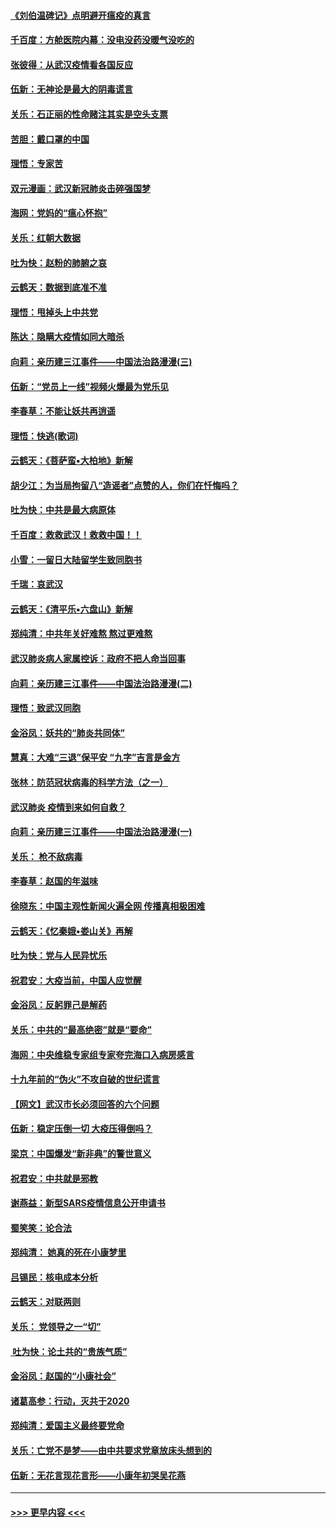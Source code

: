 #### [《刘伯温碑记》点明避开瘟疫的真言](../pages/nsc993/n11852128.md?t=02080311) 
#### [千百度：方舱医院内幕：没电没药没暖气没吃的](../pages/nsc993/n11850211.md?t=02080311) 
#### [张彼得：从武汉疫情看各国反应](../pages/nsc993/n11850102.md?t=02080311) 
#### [伍新：无神论是最大的阴毒谎言](../pages/nsc993/n11846129.md?t=02080311) 
#### [关乐：石正丽的性命赌注其实是空头支票](../pages/nsc993/n11846109.md?t=02080311) 
#### [苦胆：戴口罩的中国](../pages/nsc993/n11845576.md?t=02080311) 
#### [理悟：专家苦](../pages/nsc993/n11845564.md?t=02080311) 
#### [双元漫画：武汉新冠肺炎击碎强国梦](../pages/nsc993/n11843320.md?t=02080311) 
#### [海网：党妈的“瘟心怀抱”](../pages/nsc993/n11840740.md?t=02080311) 
#### [关乐：红朝大数据](../pages/nsc993/n11840675.md?t=02080311) 
#### [吐为快：赵粉的肺腑之哀](../pages/nsc993/n11840618.md?t=02080311) 
#### [云鹤天：数据到底准不准](../pages/nsc993/n11840325.md?t=02080311) 
#### [理悟：甩掉头上中共党](../pages/nsc993/n11838826.md?t=02080311) 
#### [陈达：隐瞒大疫情如同大暗杀](../pages/nsc993/n11838771.md?t=02080311) 
#### [向莉：亲历建三江事件——中国法治路漫漫(三)](../pages/nsc993/n11831825.md?t=02080311) 
#### [伍新：“党员上一线”视频火爆最为党乐见](../pages/nsc993/n11838200.md?t=02080311) 
#### [李春草：不能让妖共再逍遥](../pages/nsc993/n11838102.md?t=02080311) 
#### [理悟：快逃(歌词)](../pages/nsc993/n11838083.md?t=02080311) 
#### [云鹤天：《菩萨蛮▪大柏地》新解](../pages/nsc993/n11838059.md?t=02080311) 
#### [胡少江：为当局拘留八“造谣者”点赞的人，你们在忏悔吗？](../pages/nsc993/n11836801.md?t=02080311) 
#### [吐为快：中共是最大病原体](../pages/nsc993/n11836748.md?t=02080311) 
#### [千百度：救救武汉！救救中国！！](../pages/nsc993/n11836145.md?t=02080311) 
#### [小雪：一留日大陆留学生致同胞书](../pages/nsc993/n11834624.md?t=02080311) 
#### [千瑞：哀武汉](../pages/nsc993/n11833647.md?t=02080311) 
#### [云鹤天：《清平乐▪六盘山》新解](../pages/nsc993/n11833611.md?t=02080311) 
#### [郑纯清：中共年关好难熬 熬过更难熬](../pages/nsc993/n11833489.md?t=02080311) 
#### [武汉肺炎病人家属控诉：政府不把人命当回事](../pages/nsc993/n11833205.md?t=02080311) 
#### [向莉：亲历建三江事件——中国法治路漫漫(二)](../pages/nsc993/n11829102.md?t=02080311) 
#### [理悟：致武汉同胞](../pages/nsc993/n11831522.md?t=02080311) 
#### [金浴凤：妖共的“肺炎共同体”](../pages/nsc993/n11829448.md?t=02080311) 
#### [慧真：大难“三退”保平安 “九字”吉言是金方](../pages/nsc993/n11829501.md?t=02080311) 
#### [张林：防范冠状病毒的科学方法（之一）](../pages/nsc993/n11828618.md?t=02080311) 
#### [武汉肺炎 疫情到来如何自救？](../pages/nsc993/n11827632.md?t=02080311) 
#### [向莉：亲历建三江事件——中国法治路漫漫(一)](../pages/nsc993/n11827190.md?t=02080311) 
#### [关乐： 枪不敌病毒](../pages/nsc993/n11826746.md?t=02080311) 
#### [李春草：赵国的年滋味](../pages/nsc993/n11826321.md?t=02080311) 
#### [徐晓东：中国主观性新闻火遍全网 传播真相极困难](../pages/nsc993/n11826508.md?t=02080311) 
#### [云鹤天：《忆秦娥▪娄山关》再解](../pages/nsc993/n11824682.md?t=02080311) 
#### [吐为快：党与人民异忧乐](../pages/nsc993/n11824660.md?t=02080311) 
#### [祝君安：大疫当前，中国人应觉醒](../pages/nsc993/n11821946.md?t=02080311) 
#### [金浴凤：反躬罪己是解药](../pages/nsc993/n11820280.md?t=02080311) 
#### [关乐：中共的“最高绝密”就是“要命”](../pages/nsc993/n11816946.md?t=02080311) 
#### [海网：中央维稳专家组专家夸完海口入病房感言](../pages/nsc993/n11815138.md?t=02080311) 
#### [十九年前的“伪火”不攻自破的世纪谎言](../pages/nsc993/n11813238.md?t=02080311) 
#### [【网文】武汉市长必须回答的六个问题](../pages/nsc993/n11813848.md?t=02080311) 
#### [伍新：稳定压倒一切 大疫压得倒吗？](../pages/nsc993/n11812634.md?t=02080311) 
#### [梁京：中国爆发“新非典”的警世意义](../pages/nsc993/n11812554.md?t=02080311) 
#### [祝君安：中共就是邪教](../pages/nsc993/n11812431.md?t=02080311) 
#### [谢燕益：新型SARS疫情信息公开申请书](../pages/nsc993/n11808840.md?t=02080311) 
#### [蜀笑笑：论合法](../pages/nsc993/n11808064.md?t=02080311) 
#### [郑纯清： 她真的死在小康梦里](../pages/nsc993/n11806623.md?t=02080311) 
#### [吕锡民：核电成本分析](../pages/nsc993/n11806284.md?t=02080311) 
#### [云鹤天：对联两则](../pages/nsc993/n11805957.md?t=02080311) 
#### [关乐： 党领导之一“切”](../pages/nsc993/n11804505.md?t=02080311) 
#### [ 吐为快：论土共的“贵族气质”](../pages/nsc993/n11804490.md?t=02080311) 
#### [金浴凤：赵国的“小康社会”](../pages/nsc993/n11804452.md?t=02080311) 
#### [诸葛高参：行动，灭共于2020](../pages/nsc993/n11804120.md?t=02080311) 
#### [郑纯清：爱国主义最终要党命](../pages/nsc993/n11802197.md?t=02080311) 
#### [关乐：亡党不是梦——由中共要求党章放床头想到的](../pages/nsc993/n11802156.md?t=02080311) 
#### [伍新：无花言现花言形——小康年初哭吴花燕](../pages/nsc993/n11800044.md?t=02080311) 

----
#### [ >>> 更早内容 <<< ](../indexes/nsc993-earlier.md)
